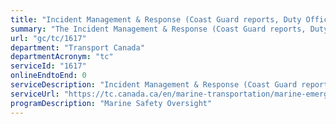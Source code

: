 ```yaml
---
title: "Incident Management & Response (Coast Guard reports, Duty Officer, PNR Arctic monitoring)"
summary: "The Incident Management & Response (Coast Guard reports, Duty Officer, PNR Arctic monitoring) service from Transport Canada is not available end-to-end online, according to the GC Service Inventory."
url: "gc/tc/1617"
department: "Transport Canada"
departmentAcronym: "tc"
serviceId: "1617"
onlineEndtoEnd: 0
serviceDescription: "Incident Management & Response (Coast Guard reports, Duty Officer, PNR Arctic monitoring)"
serviceUrl: "https://tc.canada.ca/en/marine-transportation/marine-emergencies/marine-emergencies"
programDescription: "Marine Safety Oversight"
---
```

